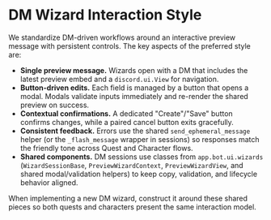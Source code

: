 # DM Wizard Interaction Style

We standardize DM-driven workflows around an interactive preview message with persistent controls. The key aspects of the preferred style are:

- **Single preview message.** Wizards open with a DM that includes the latest preview embed and a `discord.ui.View` for navigation.
- **Button-driven edits.** Each field is managed by a button that opens a modal. Modals validate inputs immediately and re-render the shared preview on success.
- **Contextual confirmations.** A dedicated "Create"/"Save" button confirms changes, while a paired cancel button exits gracefully.
- **Consistent feedback.** Errors use the shared `send_ephemeral_message` helper (or the `_flash_message` wrapper in sessions) so responses match the friendly tone across Quest and Character flows.
- **Shared components.** DM sessions use classes from `app.bot.ui.wizards` (`WizardSessionBase`, `PreviewWizardContext`, `PreviewWizardView`, and shared modal/validation helpers) to keep copy, validation, and lifecycle behavior aligned.

When implementing a new DM wizard, construct it around these shared pieces so both quests and characters present the same interaction model.
